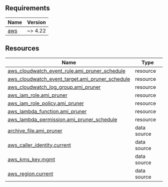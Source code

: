 <!-- BEGIN_TF_DOCS -->
<!-- GENERATED WITH `terraform-docs .`
     Manually updating the README.md will be overwritten.
     For more details, see the file '.terraform-docs.yml' or
     https://terraform-docs.io/user-guide/configuration/
-->
## Requirements

| Name | Version |
|------|---------|
| <a name="requirement_aws"></a> [aws](#requirement\_aws) | ~> 4.22 |

<!-- GENERATED WITH `terraform-docs .`
Manually updating the README.md will be overwritten.
For more details, see the file '.terraform-docs.yml' or
https://terraform-docs.io/user-guide/configuration/
-->

## Resources

| Name | Type |
|------|------|
| [aws_cloudwatch_event_rule.ami_pruner_schedule](https://registry.terraform.io/providers/hashicorp/aws/latest/docs/resources/cloudwatch_event_rule) | resource |
| [aws_cloudwatch_event_target.ami_pruner_schedule](https://registry.terraform.io/providers/hashicorp/aws/latest/docs/resources/cloudwatch_event_target) | resource |
| [aws_cloudwatch_log_group.ami_pruner](https://registry.terraform.io/providers/hashicorp/aws/latest/docs/resources/cloudwatch_log_group) | resource |
| [aws_iam_role.ami_pruner](https://registry.terraform.io/providers/hashicorp/aws/latest/docs/resources/iam_role) | resource |
| [aws_iam_role_policy.ami_pruner](https://registry.terraform.io/providers/hashicorp/aws/latest/docs/resources/iam_role_policy) | resource |
| [aws_lambda_function.ami_pruner](https://registry.terraform.io/providers/hashicorp/aws/latest/docs/resources/lambda_function) | resource |
| [aws_lambda_permission.ami_pruner_schedule](https://registry.terraform.io/providers/hashicorp/aws/latest/docs/resources/lambda_permission) | resource |
| [archive_file.ami_pruner](https://registry.terraform.io/providers/hashicorp/archive/latest/docs/data-sources/file) | data source |
| [aws_caller_identity.current](https://registry.terraform.io/providers/hashicorp/aws/latest/docs/data-sources/caller_identity) | data source |
| [aws_kms_key.mgmt](https://registry.terraform.io/providers/hashicorp/aws/latest/docs/data-sources/kms_key) | data source |
| [aws_region.current](https://registry.terraform.io/providers/hashicorp/aws/latest/docs/data-sources/region) | data source |
<!-- END_TF_DOCS -->
